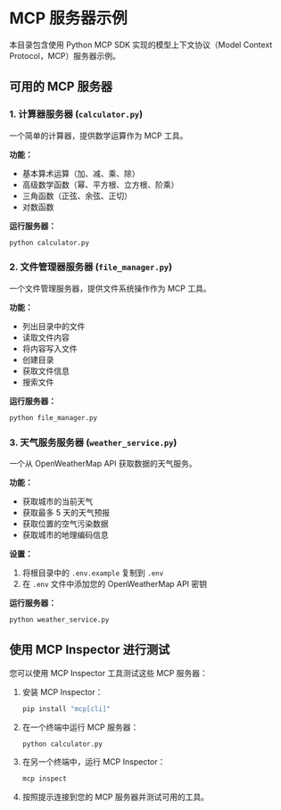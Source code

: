# MCP 服务器示例

本目录包含使用 Python MCP SDK 实现的模型上下文协议（Model Context Protocol，MCP）服务器示例。

## 可用的 MCP 服务器

### 1. 计算器服务器 (`calculator.py`)

一个简单的计算器，提供数学运算作为 MCP 工具。

**功能：**
- 基本算术运算（加、减、乘、除）
- 高级数学函数（幂、平方根、立方根、阶乘）
- 三角函数（正弦、余弦、正切）
- 对数函数

**运行服务器：**
```bash
python calculator.py
```

### 2. 文件管理器服务器 (`file_manager.py`)

一个文件管理服务器，提供文件系统操作作为 MCP 工具。

**功能：**
- 列出目录中的文件
- 读取文件内容
- 将内容写入文件
- 创建目录
- 获取文件信息
- 搜索文件

**运行服务器：**
```bash
python file_manager.py
```

### 3. 天气服务服务器 (`weather_service.py`)

一个从 OpenWeatherMap API 获取数据的天气服务。

**功能：**
- 获取城市的当前天气
- 获取最多 5 天的天气预报
- 获取位置的空气污染数据
- 获取城市的地理编码信息

**设置：**
1. 将根目录中的 `.env.example` 复制到 `.env`
2. 在 `.env` 文件中添加您的 OpenWeatherMap API 密钥

**运行服务器：**
```bash
python weather_service.py
```

## 使用 MCP Inspector 进行测试

您可以使用 MCP Inspector 工具测试这些 MCP 服务器：

1. 安装 MCP Inspector：
   ```bash
   pip install "mcp[cli]"
   ```

2. 在一个终端中运行 MCP 服务器：
   ```bash
   python calculator.py
   ```

3. 在另一个终端中，运行 MCP Inspector：
   ```bash
   mcp inspect
   ```

4. 按照提示连接到您的 MCP 服务器并测试可用的工具。
